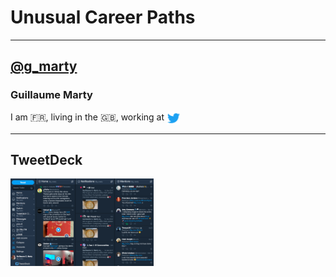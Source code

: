 # Unusual Career Paths

---

## <span style="text-transform: lowercase;">[@g_marty](https://twitter.com/g_marty)</span>

### Guillaume Marty

I am 🇫🇷, living in the 🇬🇧, working at <img src="img/twitter.svg" style="height: 1.5em; vertical-align: middle;" alt="Twitter" title="Twitter">

---

## TweetDeck

<img src="img/tweetdeck.png" style="height: 10em; vertical-align: middle;" alt="TweetDeck" title="TweetDeck">
